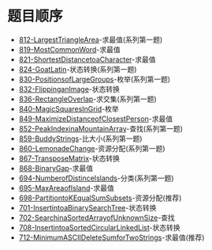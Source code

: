 # 题目顺序

+ [812-LargestTriangleArea]-求最值(系列第一题)
+ [819-MostCommonWord]-求最值
+ [821-ShortestDistancetoaCharacter]-求最值
+ [824-GoatLatin]-状态转换(系列第一题)
+ [830-PositionsofLargeGroups]-枚举(系列第一题)
+ [832-FlippinganImage]-状态转换
+ [836-RectangleOverlap]-求交集(系列第一题)
+ [840-MagicSquaresInGrid]-枚举
+ [849-MaximizeDistanceofClosestPerson]-求最值
+ [852-PeakIndexinaMountainArray]-查找(系列第一题)
+ [859-BuddyStrings]-比大小(系列第一题)
+ [860-LemonadeChange]-资源分配(系列第一题)
+ [867-TransposeMatrix]-状态转换
+ [868-BinaryGap]-求最值
+ [694-NumberofDistinceIslands]-分类(系列第一题)
+ [695-MaxAreaofIsland]-求最值
+ [698-PartitiontoKEqualSumSubsets]-资源分配(推荐)
+ [701-InsertintoaBinarySearchTree]-状态转换
+ [702-SearchinaSortedArrayofUnknownSize]-查找
+ [708-InsertintoaSortedCircularLinkedList]-状态转换
+ [712-MinimumASCIIDeleteSumforTwoStrings]-求最值(推荐)

<!-- 题目链接 -->

[812-LargestTriangleArea]:求最值/间接求最值/812-LargestTriangleArea.md
[819-MostCommonWord]:求最值/间接求最值/819-MostCommonWord.md
[821-ShortestDistancetoaCharacter]:求最值/直接求最值/821-ShortestDistancetoaCharacter.md
[824-GoatLatin]:状态转换/字符串转换/824-GoatLatin.md
[830-PositionsofLargeGroups]:枚举/830-PositionsofLargeGroups.md
[832-FlippinganImage]:状态转换/矩阵转换/832-FlippinganImage.md
[836-RectangleOverlap]:求交集/836-RectangleOverlap.md
[840-MagicSquaresInGrid]:枚举/840-MagicSquaresInGrid.md
[849-MaximizeDistanceofClosestPerson]:求最值/直接求最值/849-MaximizeDistancetoClosestPerson.md
[852-PeakIndexinaMountainArray]:查找/852-PeakIndexinaMountainArray.md
[859-BuddyStrings]:比大小/859-BuddyStrings.md
[860-LemonadeChange]:资源分配/860-LemonadeChange.md
[867-TransposeMatrix]:状态转换/矩阵转换/867-TransposeMatrix.md
[868-BinaryGap]:求最值/直接求最值/868-BinaryGap.md
[694-NumberofDistinceIslands]:分类/694-NumberofDistinctIslands.md
[695-MaxAreaofIsland]:求最值/直接求最值/695-MaxAreaofIsland.md
[698-PartitiontoKEqualSumSubsets]:资源分配/698-PartitiontoKEqualSumSubsets.md
[701-InsertintoaBinarySearchTree]:状态转换/树转换/701-InsertintoaBinarySearchTree.md
[702-SearchinaSortedArrayofUnknownSize]:查找/702-SearchinaSortedArrayofUnknownSize.md
[708-InsertintoaSortedCircularLinkedList]:状态转换/基本数据结构转换/708-InsertintoaSortedCircularLinkedList.md
[712-MinimumASCIIDeleteSumforTwoStrings]:求最值/间接求最值/712-MinimumASCIIDeleteSumforTwoStrings.md
